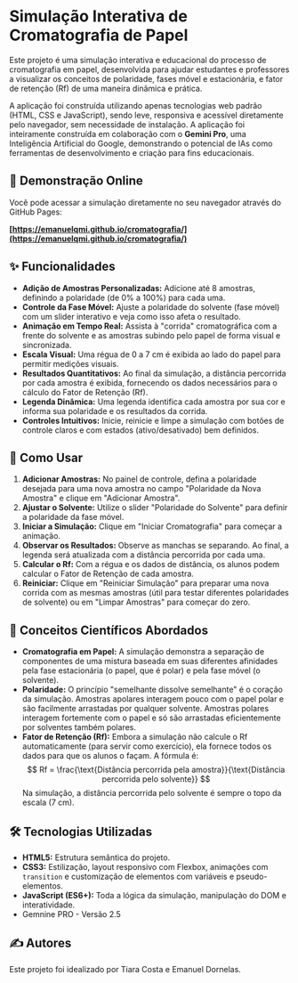 # Simulação Interativa de Cromatografia de Papel

Este projeto é uma simulação interativa e educacional do processo de cromatografia em papel, desenvolvida para ajudar estudantes e professores a visualizar os conceitos de polaridade, fases móvel e estacionária, e fator de retenção (Rf) de uma maneira dinâmica e prática.

A aplicação foi construída utilizando apenas tecnologias web padrão (HTML, CSS e JavaScript), sendo leve, responsiva e acessível diretamente pelo navegador, sem necessidade de instalação. A aplicação foi inteiramente construída em colaboração com o **Gemini Pro**, uma Inteligência Artificial do Google, demonstrando o potencial de IAs como ferramentas de desenvolvimento e criação para fins educacionais.

## 🧪 Demonstração Online

Você pode acessar a simulação diretamente no seu navegador através do GitHub Pages:

**[https://emanuelqmi.github.io/cromatografia/](https://emanuelqmi.github.io/cromatografia/)**

## ✨ Funcionalidades

-   **Adição de Amostras Personalizadas:** Adicione até 8 amostras, definindo a polaridade (de 0% a 100%) para cada uma.
-   **Controle da Fase Móvel:** Ajuste a polaridade do solvente (fase móvel) com um slider interativo e veja como isso afeta o resultado.
-   **Animação em Tempo Real:** Assista à "corrida" cromatográfica com a frente do solvente e as amostras subindo pelo papel de forma visual e sincronizada.
-   **Escala Visual:** Uma régua de 0 a 7 cm é exibida ao lado do papel para permitir medições visuais.
-   **Resultados Quantitativos:** Ao final da simulação, a distância percorrida por cada amostra é exibida, fornecendo os dados necessários para o cálculo do Fator de Retenção (Rf).
-   **Legenda Dinâmica:** Uma legenda identifica cada amostra por sua cor e informa sua polaridade e os resultados da corrida.
-   **Controles Intuitivos:** Inicie, reinicie e limpe a simulação com botões de controle claros e com estados (ativo/desativado) bem definidos.

## 🚀 Como Usar

1.  **Adicionar Amostras:** No painel de controle, defina a polaridade desejada para uma nova amostra no campo "Polaridade da Nova Amostra" e clique em "Adicionar Amostra".
2.  **Ajustar o Solvente:** Utilize o slider "Polaridade do Solvente" para definir a polaridade da fase móvel.
3.  **Iniciar a Simulação:** Clique em "Iniciar Cromatografia" para começar a animação.
4.  **Observar os Resultados:** Observe as manchas se separando. Ao final, a legenda será atualizada com a distância percorrida por cada uma.
5.  **Calcular o Rf:** Com a régua e os dados de distância, os alunos podem calcular o Fator de Retenção de cada amostra.
6.  **Reiniciar:** Clique em "Reiniciar Simulação" para preparar uma nova corrida com as mesmas amostras (útil para testar diferentes polaridades de solvente) ou em "Limpar Amostras" para começar do zero.

## 🔬 Conceitos Científicos Abordados

-   **Cromatografia em Papel:** A simulação demonstra a separação de componentes de uma mistura baseada em suas diferentes afinidades pela fase estacionária (o papel, que é polar) e pela fase móvel (o solvente).
-   **Polaridade:** O princípio "semelhante dissolve semelhante" é o coração da simulação. Amostras apolares interagem pouco com o papel polar e são facilmente arrastadas por qualquer solvente. Amostras polares interagem fortemente com o papel e só são arrastadas eficientemente por solventes também polares.
-   **Fator de Retenção (Rf):** Embora a simulação não calcule o Rf automaticamente (para servir como exercício), ela fornece todos os dados para que os alunos o façam. A fórmula é:
    $$
    Rf = \frac{\text{Distância percorrida pela amostra}}{\text{Distância percorrida pelo solvente}}
    $$
    Na simulação, a distância percorrida pelo solvente é sempre o topo da escala (7 cm).

## 🛠️ Tecnologias Utilizadas

-   **HTML5:** Estrutura semântica do projeto.
-   **CSS3:** Estilização, layout responsivo com Flexbox, animações com `transition` e customização de elementos com variáveis e pseudo-elementos.
-   **JavaScript (ES6+):** Toda a lógica da simulação, manipulação do DOM e interatividade.
-   Gemnine PRO - Versão 2.5

## ✍️ Autores

Este projeto foi idealizado por Tiara Costa e Emanuel Dornelas.
